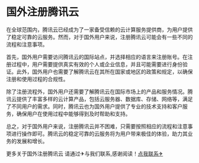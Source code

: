 # 国外注册腾讯云

在全球范围内，腾讯云已经成为了一家备受信赖的云计算服务提供商，为用户提供了稳定可靠的云服务。然而，对于国外用户来说，注册腾讯云可能会有一些不同的流程和注意事项。

首先，国外用户需要访问腾讯云的国际站点，并选择相应的语言来注册账号。在注册过程中，用户需要提供真实有效的个人或企业信息，并且可能需要进行身份验证。此外，国外用户也需要了解腾讯云在其所在国家或地区的政策和规定，以确保注册和使用过程的合规性。

除了注册流程外，国外用户还需要了解腾讯云在国际市场上的产品和服务情况。腾讯云提供了丰富多样的云计算产品，包括云服务器、数据库、存储、网络等，满足了不同用户的需求。同时，腾讯云也为国外用户提供了专业的技术支持和客户服务，确保用户在使用过程中能够得到及时帮助和支持。

总之，对于国外用户来说，注册腾讯云并不困难，只需要按照相应的流程和注意事项进行操作即可。腾讯云的稳定可靠的云服务将为用户带来极佳的体验，助力其业务的发展和增长。

更多关于国外注册腾讯云 请通过✈与我们联系,感谢阅读！[点我联系✈](https://go.G208.com)